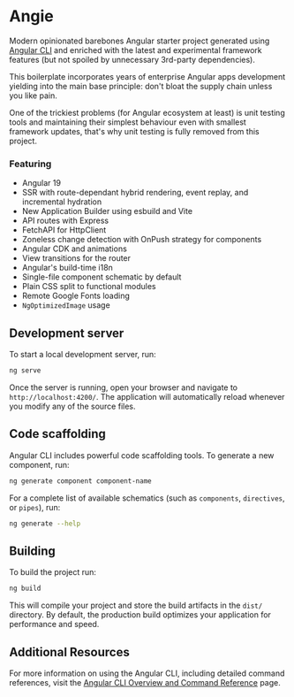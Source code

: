 # Angie

Modern opinionated barebones Angular starter project generated
using [Angular CLI](https://github.com/angular/angular-cli) and enriched with the latest and experimental framework
features (but not spoiled by unnecessary 3rd-party dependencies).

This boilerplate incorporates years of enterprise
Angular apps development yielding into the main base principle: don't bloat the supply chain unless you like pain.

One of the trickiest problems (for Angular ecosystem at least) is unit testing tools and maintaining their simplest
behaviour even with smallest framework updates, that's why unit testing is fully removed from this project.

### Featuring

* Angular 19
* SSR with route-dependant hybrid rendering, event replay, and incremental hydration
* New Application Builder using esbuild and Vite
* API routes with Express
* FetchAPI for HttpClient
* Zoneless change detection with OnPush strategy for components
* Angular CDK and animations
* View transitions for the router
* Angular's build-time i18n
* Single-file component schematic by default
* Plain CSS split to functional modules
* Remote Google Fonts loading
* `NgOptimizedImage` usage

## Development server

To start a local development server, run:

```bash
ng serve
```

Once the server is running, open your browser and navigate to `http://localhost:4200/`. The application will
automatically reload whenever you modify any of the source files.

## Code scaffolding

Angular CLI includes powerful code scaffolding tools. To generate a new component, run:

```bash
ng generate component component-name
```

For a complete list of available schematics (such as `components`, `directives`, or `pipes`), run:

```bash
ng generate --help
```

## Building

To build the project run:

```bash
ng build
```

This will compile your project and store the build artifacts in the `dist/` directory. By default, the production build
optimizes your application for performance and speed.

## Additional Resources

For more information on using the Angular CLI, including detailed command references, visit
the [Angular CLI Overview and Command Reference](https://angular.dev/tools/cli) page.
